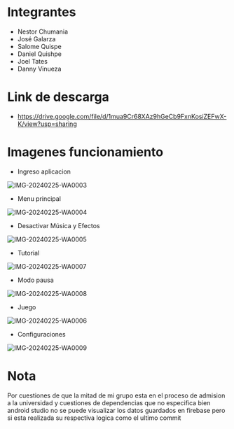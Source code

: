 # Integrantes
- Nestor Chumania
- José Galarza
- Salome Quispe
- Daniel Quishpe
- Joel Tates
- Danny Vinueza


# Link de descarga
- https://drive.google.com/file/d/1mua9Cr68XAz9hGeCb9FxnKosiZEFwX-K/view?usp=sharing


# Imagenes funcionamiento

- Ingreso aplicacion
  
![IMG-20240225-WA0003](https://github.com/jp123468/juego_android/assets/85198103/f1bde3d2-8cac-45e5-aa9f-aaebfe61d7aa)

- Menu principal
  
![IMG-20240225-WA0004](https://github.com/jp123468/juego_android/assets/85198103/d185a173-bb6f-4289-a7a2-af00ac6e799c)

- Desactivar Música y Efectos
  
![IMG-20240225-WA0005](https://github.com/jp123468/juego_android/assets/85198103/b654bbb3-bf21-48a0-a645-1885ad921245)

- Tutorial
  
![IMG-20240225-WA0007](https://github.com/jp123468/juego_android/assets/85198103/c015a065-aed8-4541-8d4e-23a387d60bf5)

- Modo pausa
  
![IMG-20240225-WA0008](https://github.com/jp123468/juego_android/assets/85198103/0e2b3056-c530-4fa3-9e25-2c61dff1c3be)

- Juego
  
![IMG-20240225-WA0006](https://github.com/jp123468/juego_android/assets/85198103/d6f7faef-a24f-42a0-9e19-44bd13dc703d)
  
- Configuraciones

![IMG-20240225-WA0009](https://github.com/jp123468/juego_android/assets/85198103/70fe2cbe-0b69-4f4a-a7fc-7edcaa827298)

# Nota
Por cuestiones de que la mitad de mi grupo esta en el proceso de admision a la universidad y cuestiones de dependencias que no especifica bien android studio no se puede visualizar los datos guardados en firebase pero si esta realizada su respectiva logica como el ultimo commit
